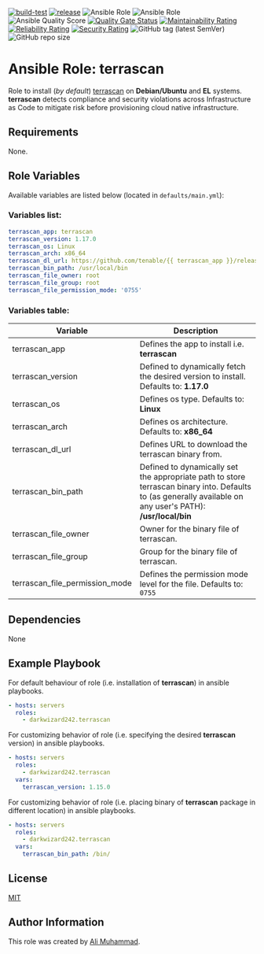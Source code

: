 [![build-test](https://github.com/darkwizard242/ansible-role-terrascan/workflows/build-and-test/badge.svg?branch=master)](https://github.com/darkwizard242/ansible-role-terrascan/actions?query=workflow%3Abuild-and-test) [![release](https://github.com/darkwizard242/ansible-role-terrascan/workflows/release/badge.svg)](https://github.com/darkwizard242/ansible-role-terrascan/actions?query=workflow%3Arelease) ![Ansible Role](https://img.shields.io/ansible/role/59441?color=dark%20green%20) ![Ansible Role](https://img.shields.io/ansible/role/d/59441?label=role%20downloads) ![Ansible Quality Score](https://img.shields.io/ansible/quality/59441?label=ansible%20quality%20score) [![Quality Gate Status](https://sonarcloud.io/api/project_badges/measure?project=ansible-role-terrascan&metric=alert_status)](https://sonarcloud.io/dashboard?id=ansible-role-terrascan) [![Maintainability Rating](https://sonarcloud.io/api/project_badges/measure?project=ansible-role-terrascan&metric=sqale_rating)](https://sonarcloud.io/dashboard?id=ansible-role-terrascan) [![Reliability Rating](https://sonarcloud.io/api/project_badges/measure?project=ansible-role-terrascan&metric=reliability_rating)](https://sonarcloud.io/dashboard?id=ansible-role-terrascan) [![Security Rating](https://sonarcloud.io/api/project_badges/measure?project=ansible-role-terrascan&metric=security_rating)](https://sonarcloud.io/dashboard?id=ansible-role-terrascan) ![GitHub tag (latest SemVer)](https://img.shields.io/github/tag/darkwizard242/ansible-role-terrascan?label=release) ![GitHub repo size](https://img.shields.io/github/repo-size/darkwizard242/ansible-role-terrascan?color=orange&style=flat-square)

# Ansible Role: terrascan

Role to install (_by default_) [terrascan](https://runterrascan.io/) on **Debian/Ubuntu** and **EL** systems. **terrascan** detects compliance and security violations across Infrastructure as Code to mitigate risk before provisioning cloud native infrastructure.

## Requirements

None.

## Role Variables

Available variables are listed below (located in `defaults/main.yml`):

### Variables list:

```yaml
terrascan_app: terrascan
terrascan_version: 1.17.0
terrascan_os: Linux
terrascan_arch: x86_64
terrascan_dl_url: https://github.com/tenable/{{ terrascan_app }}/releases/download/v{{ terrascan_version }}/{{ terrascan_app }}_{{ terrascan_version }}_{{ terrascan_os }}_{{ terrascan_arch }}.tar.gz
terrascan_bin_path: /usr/local/bin
terrascan_file_owner: root
terrascan_file_group: root
terrascan_file_permission_mode: '0755'
```

### Variables table:

Variable                       | Description
------------------------------ | -----------------------------------------------------------------------------------------------------------------------------------------------------------
terrascan_app                  | Defines the app to install i.e. **terrascan**
terrascan_version              | Defined to dynamically fetch the desired version to install. Defaults to: **1.17.0**
terrascan_os                   | Defines os type. Defaults to: **Linux**
terrascan_arch                 | Defines os architecture. Defaults to: **x86_64**
terrascan_dl_url               | Defines URL to download the terrascan binary from.
terrascan_bin_path             | Defined to dynamically set the appropriate path to store terrascan binary into. Defaults to (as generally available on any user's PATH): **/usr/local/bin**
terrascan_file_owner           | Owner for the binary file of terrascan.
terrascan_file_group           | Group for the binary file of terrascan.
terrascan_file_permission_mode | Defines the permission mode level for the file. Defaults to: `0755`

## Dependencies

None

## Example Playbook

For default behaviour of role (i.e. installation of **terrascan**) in ansible playbooks.

```yaml
- hosts: servers
  roles:
    - darkwizard242.terrascan
```

For customizing behavior of role (i.e. specifying the desired **terrascan** version) in ansible playbooks.

```yaml
- hosts: servers
  roles:
    - darkwizard242.terrascan
  vars:
    terrascan_version: 1.15.0
```

For customizing behavior of role (i.e. placing binary of **terrascan** package in different location) in ansible playbooks.

```yaml
- hosts: servers
  roles:
    - darkwizard242.terrascan
  vars:
    terrascan_bin_path: /bin/
```

## License

[MIT](https://github.com/darkwizard242/ansible-role-terrascan/blob/master/LICENSE)

## Author Information

This role was created by [Ali Muhammad](https://www.alimuhammad.dev/).

